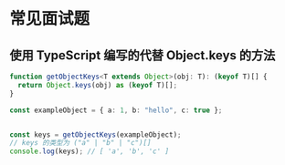 # 常见面试题

## 使用 TypeScript 编写的代替 Object.keys 的方法

```ts
function getObjectKeys<T extends Object>(obj: T): (keyof T)[] {
  return Object.keys(obj) as (keyof T)[];
}

const exampleObject = { a: 1, b: "hello", c: true };


const keys = getObjectKeys(exampleObject);
// keys 的类型为 ("a" | "b" | "c")[]
console.log(keys); // [ 'a', 'b', 'c' ]
```
